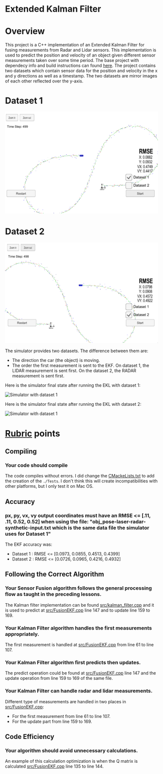 # Extended Kalman Filter

# Overview
This project is a C++ implementation of an Extended Kalman Filter for fusing measurements from Radar and Lidar sensors.  This implementation is used to predict the position and velocity of an object given different sensor measurements taken over some time period.  The base project with dependecy info and build instructions can found [here](https://github.com/udacity/CarND-Extended-Kalman-Filter-Project).  The project contains two datasets which contain sensor data for the position and velocity in the x and y directions as well as a timestamp.  The two datasets are mirror images of each other reflected over the y-axis.

# Dataset 1
![Simulator with dataset 1](imgs/ds1.png)

# Dataset 2
![Simulator with dataset 2](imgs/ds2.png)





The simulator provides two datasets. The difference between them are:

- The direction the car (the object) is moving.
- The order the first measurement is sent to the EKF. On dataset 1, the LIDAR measurement is sent first. On the dataset 2, the RADAR measurement is sent first.

Here is the simulator final state after running the EKL with dataset 1:

![Simulator with dataset 1](images/simulator_dataset1.png)

Here is the simulator final state after running the EKL with dataset 2:

![Simulator with dataset 1](images/simulator_dataset2.png)

# [Rubric](https://review.udacity.com/#!/rubrics/748/view) points

## Compiling

### Your code should compile

The code compiles without errors. I did change the [CMackeLists.txt](./CMakeLists.txt) to add the creation of the `./Tests`. I don't think this will create incompatibilities with other platforms, but I only test it on Mac OS.

## Accuracy

### px, py, vx, vy output coordinates must have an RMSE <= [.11, .11, 0.52, 0.52] when using the file: "obj_pose-laser-radar-synthetic-input.txt which is the same data file the simulator uses for Dataset 1"

The EKF accuracy was:

- Dataset 1 : RMSE <= [0.0973, 0.0855, 0.4513, 0.4399]
- Dataset 2 : RMSE <= [0.0726, 0.0965, 0.4216, 0.4932]

## Following the Correct Algorithm

### Your Sensor Fusion algorithm follows the general processing flow as taught in the preceding lessons.

The Kalman filter implementation can be found [src/kalman_filter.cpp](./src/kalman_filter.cpp) and it is used to predict at [src/FusionEKF.cpp](./src/kalman_filter.cpp#L147) line 147 and to update line 159 to 169.

### Your Kalman Filter algorithm handles the first measurements appropriately.

The first measurement is handled at [src/FusionEKF.cpp](./src/kalman_filter.cpp#L61) from line 61 to line 107.

### Your Kalman Filter algorithm first predicts then updates.

The predict operation could be found at [src/FusionEKF.cpp](./src/kalman_filter.cpp#L147) line 147 and the update operation from line 159 to 169 of the same file.

### Your Kalman Filter can handle radar and lidar measurements.

Different type of measurements are handled in two places in [src/FusionEKF.cpp](./src/kalman_filter.cpp):

- For the first measurement from line 61 to line 107.
- For the update part from line 159 to 169.

## Code Efficiency

### Your algorithm should avoid unnecessary calculations.

An example of this calculation optimization is when the Q matrix is calculated [src/FusionEKF.cpp](./src/kalman_filter.cpp#L141) line 135 to line 144.